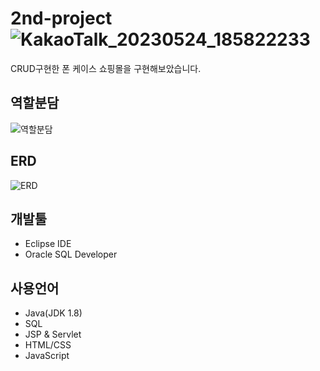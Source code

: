 # 2nd-project ![KakaoTalk_20230524_185822233](https://github.com/eraseK/2nd-project/assets/116993656/2064b574-f721-40f6-bd4c-0c8668b97315)
   CRUD구현한 폰 케이스 쇼핑몰을 구현해보았습니다.
 
    
## 역할분담 
  ![역할분담](https://github.com/eraseK/2nd-project/assets/116993656/e2d72d16-f691-45a4-8540-f9e0eed32c3d)


## ERD
   ![ERD](https://github.com/eraseK/2nd-project/assets/116993656/585074f9-ebf2-4d9d-a7c5-1c8fde617f6e)


## 개발툴 
  - Eclipse IDE
  - Oracle SQL Developer 
  
## 사용언어
  - Java(JDK 1.8)
  - SQL
  - JSP & Servlet
  - HTML/CSS
  - JavaScript 
 
 
